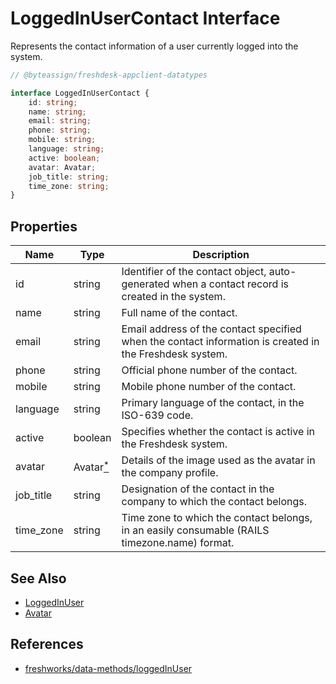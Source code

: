 # LoggedInUserContact Interface

Represents the contact information of a user currently logged into the system.

```typescript
// @byteassign/freshdesk-appclient-datatypes

interface LoggedInUserContact {
    id: string;
    name: string;
    email: string;
    phone: string;
    mobile: string;
    language: string;
    active: boolean;
    avatar: Avatar;
    job_title: string;
    time_zone: string;
}
```

## Properties

| Name     | Type    | Description                                                                                             |
|----------|---------|---------------------------------------------------------------------------------------------------------|
| id       | string  | Identifier of the contact object, auto-generated when a contact record is created in the system.        |
| name     | string  | Full name of the contact.                                                                               |
| email    | string  | Email address of the contact specified when the contact information is created in the Freshdesk system. |
| phone    | string  | Official phone number of the contact.                                                                   |
| mobile   | string  | Mobile phone number of the contact.                                                                     |
| language | string  | Primary language of the contact, in the ISO-639 code.                                                   |
| active   | boolean | Specifies whether the contact is active in the Freshdesk system.                                        |
| avatar   | Avatar[<sup>*</sup>](Avatar.md) | Details of the image used as the avatar in the company profile.                 |
| job_title| string | Designation of the contact in the company to which the contact belongs.                                  |
| time_zone| string | Time zone to which the contact belongs, in an easily consumable (RAILS timezone.name) format.            |

## See Also

- [LoggedInUser](LoggedInUser.md) 
- [Avatar](Avatar.md)

## References
- [freshworks/data-methods/loggedInUser](https://developers.freshworks.com/docs/app-sdk/v2.3/freshdesk/front-end-apps/data-method/#loggedinuser)

